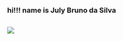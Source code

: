 ### hi!!! name is July Bruno da Silva


  ##
  
  
  <a href = "mailto:julybrunodev@gmail.com"><img src="https://img.shields.io/badge/-Gmail-%23333?style=for-the-badge&logo=gmail&logoColor=white" target="_blank"></a>
  ##
  
